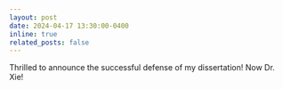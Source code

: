 ```yaml
---
layout: post
date: 2024-04-17 13:30:00-0400
inline: true
related_posts: false
---
```


Thrilled to announce the successful defense of my dissertation! Now Dr. Xie!
